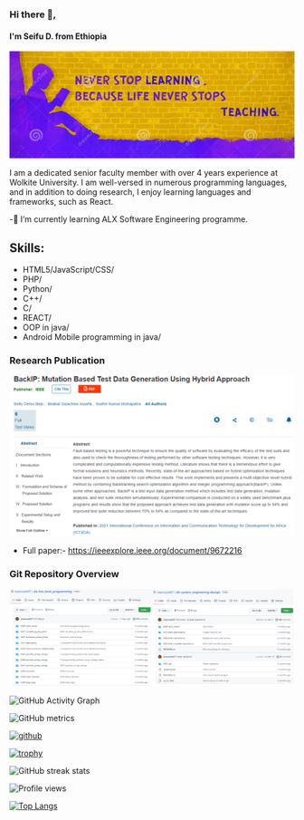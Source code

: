 ### Hi there 👋,  
#### I'm Seifu D. from Ethiopia
![I'm Seifu D. from Ethiopia](https://github.com/iwanoszet07/iwanoszet07/blob/main/image_2022-05-17_024632206.png)

I am a dedicated senior faculty member with over 4 years experience at Wolkite University. I am well-versed in numerous programming languages, and in addition to doing research, I enjoy learning languages and frameworks, such as React.

-🌱 I’m currently learning ALX Software Engineering programme. 


## Skills: 
* HTML5/JavaScript/CSS/
* PHP/
* Python/
* C++/
* C/
* REACT/
* OOP in java/
* Android Mobile programming in java/
### Research Publication


![Design and Development](https://github.com/iwanoszet07/iwanoszet07/blob/main/image_2022-05-17_022026924.png)

* Full paper:- https://ieeexplore.ieee.org/document/9672216

### Git Repository Overview

![Design and Development](https://github.com/iwanoszet07/iwanoszet07/blob/main/image_2022-05-17_145508939.png)

![GitHub Activity Graph](https://activity-graph.herokuapp.com/graph?username=iwanoszet07)  

![GitHub metrics](https://metrics.lecoq.io/iwanoszet07)  

[<img src='https://cdn.jsdelivr.net/npm/simple-icons@3.0.1/icons/github.svg' alt='github' height='40'>](https://github.com/iwanoszet07)  

[![trophy](https://github-profile-trophy.vercel.app/?username=iwanoszet07)](https://github.com/ryo-ma/github-profile-trophy)

![GitHub streak stats](https://github-readme-streak-stats.herokuapp.com/?user=iwanoszet07)  

![Profile views](https://gpvc.arturio.dev/iwanoszet07)  

[![Top Langs](https://github-readme-stats.vercel.app/api/top-langs/?username=iwanoszet07)](https://github.com/anuraghazra/github-readme-stats)
